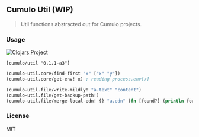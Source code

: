 
Cumulo Util (WIP)
------

> Util functions abstracted out for Cumulo projects.

### Usage

[![Clojars Project](https://img.shields.io/clojars/v/cumulo/util.svg)](https://clojars.org/cumulo/util)

```edn
[cumulo/util "0.1.1-a3"]
```

```clojure
(cumulo-util.core/find-first "x" ["x" "y"])
(cumulo-util.core/get-env! x) ; reading process.env[x]

(cumulo-util.file/write-mildly! "a.text" "content")
(cumulo-util.file/get-backup-path!)
(cumulo-util.file/merge-local-edn! {} "a.edn" (fn [found?] (println found?)))
```

### License

MIT

